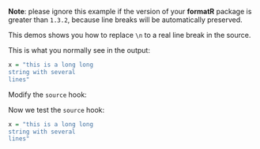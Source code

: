 **Note**: please ignore this example if the version of your **formatR** package is greater than `1.3.2`, because line breaks will be automatically preserved.

This demos shows you how to replace `\n` to a real line break in the source.

This is what you normally see in the output:


```{.r .chunk-source}
x = "this is a long long
string with several
lines"
```

Modify the `source` hook:



Now we test the `source` hook:


```{.r .chunk-source}
x = "this is a long long
string with several
lines"
```
